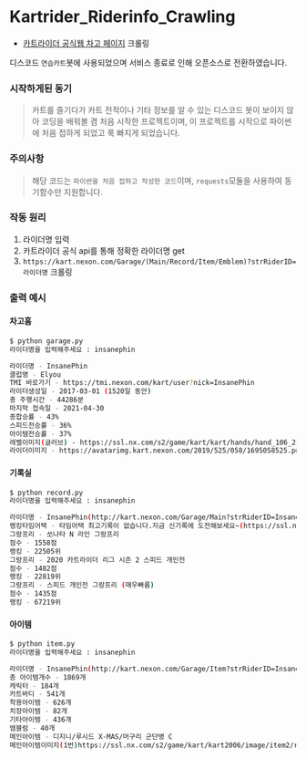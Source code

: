 # Kartrider_Riderinfo_Crawling

- [카트라이더 공식웹 차고 페이지](https://kart.nexon.com/Garage/Main?strRiderID=InsanePhin) 크롤링

디스코드 `연습카트`봇에 사용되었으며 서비스 종료로 인해 오픈소스로 전환하였습니다.

### 시작하게된 동기

> 카트를 즐기다가 카트 전적이나 기타 정보를 알 수 있는 디스코드 봇이 보이지 않아 코딩을 배워볼 겸 처음 시작한 프로젝트이며,
이 프로젝트를 시작으로 파이썬에 처음 접하게 되었고 푹 빠지게 되었습니다.

### 주의사항

> 해당 코드는 `파이썬을 처음 접하고 작성한 코드`이며,
`requests`모듈을 사용하여 동기함수만 지원합니다. 

### 작동 원리

1. 라이더명 입력
2. 카트라이더 공식 api를 통해 정확한 라이더명 get
3. `https://kart.nexon.com/Garage/(Main/Record/Item/Emblem)?strRiderID=라이더명` 크롤링

### 출력 예시

#### 차고홈
```sh
$ python garage.py
라이더명을 입력해주세요 : insanephin

라이더명 - InsanePhin
클럽명 - Elyou
TMI 바로가기 - https://tmi.nexon.com/kart/user?nick=InsanePhin
라이더생성일 - 2017-03-01 (1520일 동안)
총 주행시간 - 44286분
마지막 접속일 - 2021-04-30
종합승률 - 43%
스피드전승률 - 36%
아이템전승률 - 37%
레벨이미지(글러브) - https://ssl.nx.com/s2/game/kart/kart/hands/hand_106_23.gif
라이더이미지 - https://avatarimg.kart.nexon.com/2019/525/058/1695058525.png
```

#### 기록실
```sh
$ python record.py
라이더명을 입력해주세요 : insanephin

라이더명 - InsanePhin(http://kart.nexon.com/Garage/Main?strRiderID=InsanePhin)
랭킹타임어택 - 타임어택 최고기록이 없습니다.지금 신기록에 도전해보세요~(https://ssl.nx.com/S2/game/kart/Camp/image/profile_kart/img_track_none.gif)
그랑프리 - 쏘나타 N 라인 그랑프리
점수 - 1558점
랭킹 - 22505위
그랑프리 - 2020 카트라이더 리그 시즌 2 스피드 개인전
점수 - 1482점
랭킹 - 22819위
그랑프리 - 스피드 개인전 그랑프리 (매우빠름)
점수 - 1435점
랭킹 - 67219위
```

#### 아이템
```sh
$ python item.py
라이더명을 입력해주세요 : insanephin

라이더명 - InsanePhin(http://kart.nexon.com/Garage/Item?strRiderID=InsanePhin)
총 아이템개수 - 1869개
캐릭터 - 184개
카트바디 - 541개
착용아이템 - 626개
치장아이템 - 82개
기타아이템 - 436개
엠블럼 - 40개
메인아이템 - 디지니/루시드 X-MAS/머구리 군단병 C
메인아이템이미지(1번)https://ssl.nx.com/s2/game/kart/kart2006/image/item2/rVWerFqhzj1_3.gif
```
